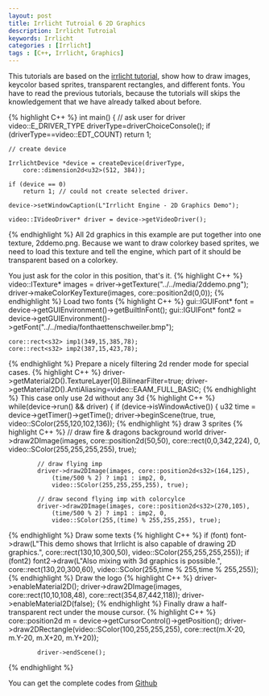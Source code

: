 ```yaml
---
layout: post
title: Irrlicht Tutroial 6 2D Graphics
description: Irrlicht Tutroial
keywords: Irrlicht
categories : [Irrlicht]
tags : [C++, Irrlicht, Graphics]
---
```


This tutorials are based on the [irrlicht tutorial](http://irrlicht.sourceforge.net/docu), show how to draw images, keycolor based sprites, transparent rectangles, and different fonts. You have to read the previous tutorials, because the tutorials will skips the knowledgement that we have already talked about before.

{% highlight C++ %}
int main()
{
    // ask user for driver
    video::E_DRIVER_TYPE driverType=driverChoiceConsole();
    if (driverType==video::EDT_COUNT)
        return 1;

    // create device

    IrrlichtDevice *device = createDevice(driverType,
        core::dimension2d<u32>(512, 384));

    if (device == 0)
        return 1; // could not create selected driver.

    device->setWindowCaption(L"Irrlicht Engine - 2D Graphics Demo");

    video::IVideoDriver* driver = device->getVideoDriver();
{% endhighlight %}
All 2d graphics in this example are put together into one texture, 2ddemo.png. Because we want to draw colorkey based sprites, we need to load this texture and tell the engine, which part of it should be transparent based on a colorkey.

You just ask for the color in this position, that's it.
{% highlight C++ %}
	video::ITexture* images = driver->getTexture("../../media/2ddemo.png");
    driver->makeColorKeyTexture(images, core::position2d<s32>(0,0));
{% endhighlight %}
Load two fonts 
{% highlight C++ %}
	 gui::IGUIFont* font = device->getGUIEnvironment()->getBuiltInFont();
    gui::IGUIFont* font2 =
        device->getGUIEnvironment()->getFont("../../media/fonthaettenschweiler.bmp");

    core::rect<s32> imp1(349,15,385,78);
    core::rect<s32> imp2(387,15,423,78);
{% endhighlight %}
Prepare a nicely filtering 2d render mode for special cases.
{% highlight C++ %}
	driver->getMaterial2D().TextureLayer[0].BilinearFilter=true;
	driver->getMaterial2D().AntiAliasing=video::EAAM_FULL_BASIC;
{% endhighlight %}
This case only use 2d without any 3d
{% highlight C++ %}
	while(device->run() && driver)
	{
		if (device->isWindowActive())
		{
			u32 time = device->getTimer()->getTime();
			driver->beginScene(true, true, video::SColor(255,120,102,136));
{% endhighlight %}
draw 3 sprites
{% highlight C++ %}
			// draw fire & dragons background world
			driver->draw2DImage(images, core::position2d<s32>(50,50),
				core::rect<s32>(0,0,342,224), 0,
				video::SColor(255,255,255,255), true);

			// draw flying imp
			driver->draw2DImage(images, core::position2d<s32>(164,125),
				(time/500 % 2) ? imp1 : imp2, 0,
				video::SColor(255,255,255,255), true);

			// draw second flying imp with colorcylce
			driver->draw2DImage(images, core::position2d<s32>(270,105),
				(time/500 % 2) ? imp1 : imp2, 0,
				video::SColor(255,(time) % 255,255,255), true);
{% endhighlight %}
Draw some texts
{% highlight C++ %}
			if (font)
				font->draw(L"This demo shows that Irrlicht is also capable of drawing 2D graphics.",
					core::rect<s32>(130,10,300,50),
					video::SColor(255,255,255,255));
			if (font2)
				font2->draw(L"Also mixing with 3d graphics is possible.",
					core::rect<s32>(130,20,300,60),
					video::SColor(255,time % 255,time % 255,255));
{% endhighlight %}
Draw the logo
{% highlight C++ %}
			driver->enableMaterial2D();
			driver->draw2DImage(images, core::rect<s32>(10,10,108,48),
				core::rect<s32>(354,87,442,118));
			driver->enableMaterial2D(false);
{% endhighlight %}
Finally draw a half-transparent rect under the mouse cursor.
{% highlight C++ %}
			core::position2d<s32> m = device->getCursorControl()->getPosition();
			driver->draw2DRectangle(video::SColor(100,255,255,255),
				core::rect<s32>(m.X-20, m.Y-20, m.X+20, m.Y+20));

			driver->endScene();
{% endhighlight %}

You can get the complete codes from [Github](https://github.com/Shanshan-IC/irrlicht/tree/master/examples/06.2DGraphics)
